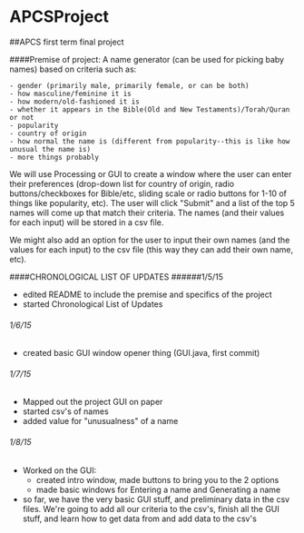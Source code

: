 APCSProject
===========

##APCS first term final project

####Premise of project:
 A name generator (can be used for picking baby names) based on criteria such as:
 
    - gender (primarily male, primarily female, or can be both)
    - how masculine/feminine it is
    - how modern/old-fashioned it is
    - whether it appears in the Bible(Old and New Testaments)/Torah/Quran or not
    - popularity
    - country of origin
    - how normal the name is (different from popularity--this is like how unusual the name is)
    - more things probably 

  We will use Processing or GUI to create a window where the user can enter their preferences (drop-down list for country of origin, radio buttons/checkboxes for Bible/etc, sliding scale or radio buttons for 1-10 of things like popularity, etc). The user will click "Submit" and a list of the top 5 names will come up that match their criteria. The names (and their values for each input) will be stored in a csv file. 

  We might also add an option for the user to input their own names (and the values for each input) to the csv file (this way they can add their own name, etc).
  
####CHRONOLOGICAL LIST OF UPDATES
######1/5/15
  - edited README to include the premise and specifics of the project
  - started Chronological List of Updates
  
###### 1/6/15
  - created basic GUI window opener thing (GUI.java, first commit)

###### 1/7/15
  - Mapped out the project GUI on paper
  - started csv's of names
  - added value for "unusualness" of a name
 
###### 1/8/15
  - Worked on the GUI:
    - created intro window, made buttons to bring you to the 2 options
    - made basic windows for Entering a name and Generating a name
  - so far, we have the very basic GUI stuff, and preliminary data in the csv files. We're going to add all our criteria to the csv's, finish all the GUI stuff, and learn how to get data from and add data to the csv's
  
